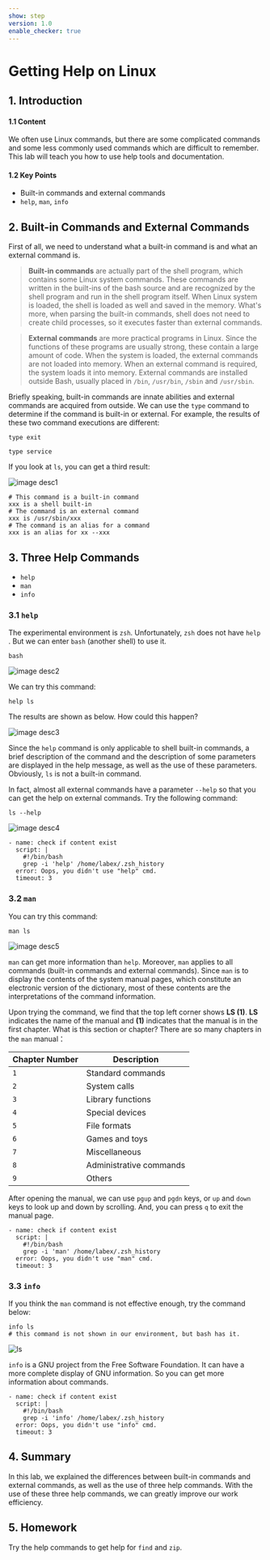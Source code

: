 ```yaml
---
show: step
version: 1.0
enable_checker: true
---
```

# Getting Help on Linux

## 1. Introduction

#### 1.1 Content

We often use Linux commands, but there are some complicated commands and some less commonly used commands which are difficult to remember. This lab will teach you how to use help tools and documentation.

#### 1.2 Key Points

- Built-in commands and external commands
- `help`, `man`, `info`

## 2. Built-in Commands and External Commands

First of all, we need to understand what a built-in command is and what an external command is. 

> **Built-in commands** are actually part of the shell program, which contains some Linux system commands. These commands are written in the built-ins of the bash source and are recognized by the shell program and run in the shell program itself. When Linux system is loaded, the shell is loaded as well and saved in the memory. What's more, when parsing the built-in commands, shell does not need to create child processes, so it executes faster than external commands. 

> **External commands** are more practical programs in Linux. Since the functions of these programs are usually strong, these contain a large amount of code. When the system is loaded, the external commands are not loaded into memory. When an external command is required, the system loads it into memory. External commands are installed outside Bash, usually placed in `/bin`, `/usr/bin`, `/sbin` and `/usr/sbin`.

Briefly speaking, built-in commands are innate abilities and external commands are acquired from outside. We can use the `type` command to determine if the command is built-in or external. For example, the results of these two command executions are different:

```
type exit

type service
```

If you look at `ls`, you can get a third result:

![image desc1](https://labex.io/upload/A/R/V/FoDpHNeDe6Z3.jpeg)


```
# This command is a built-in command
xxx is a shell built-in
# The command is an external command
xxx is /usr/sbin/xxx
# The command is an alias for a command
xxx is an alias for xx --xxx
```

## 3. Three Help Commands
- `help`
- `man`
- `info`
### 3.1 `help`

The experimental environment is `zsh`. Unfortunately, `zsh` does not have `help` . But we can enter `bash` (another shell) to use it.

```
bash
```

![image desc2](https://labex.io/upload/L/N/E/qzUfkKokwBJY.jpeg)

We can try this command:


```
help ls
```

The results are shown as below. How could this happen?

![image desc3](https://labex.io/upload/O/H/B/NKJfF5Je0XuW.jpeg)

Since the `help` command is only applicable to shell built-in commands, a brief description of the command and the description of some parameters are displayed in the help message, as well as the use of these parameters. Obviously, `ls` is not a built-in command.

In fact, almost all external commands have a parameter `--help` so that you can get the help on external commands. Try the following command:

```
ls --help
```

![image desc4](https://labex.io/upload/M/J/C/nLSKJ01MzQbf.jpeg)

```checker
- name: check if content exist
  script: |
    #!/bin/bash
    grep -i 'help' /home/labex/.zsh_history
  error: Oops, you didn't use "help" cmd.
  timeout: 3
```
### 3.2 `man`

You can try this command:

```
man ls
```

![image desc5](https://labex.io/upload/E/H/I/05pDKeJ7eW0I.jpeg)

`man` can get more information than `help`. Moreover, `man` applies to all commands (built-in commands and external commands). Since `man` is to display the contents of the system manual pages, which constitute an electronic version of the dictionary, most of these contents are the interpretations of the command information.

Upon trying the command, we find that the top left corner shows **LS (1)**. **LS** indicates the name of the manual and **(1)** indicates that the manual is in the first chapter. What is this section or chapter? There are so many chapters in the `man` manual：

| Chapter Number | Description             |
| -------------- | ----------------------- |
| `1`            | Standard commands       |
| `2`            | System calls            |
| `3`            | Library functions       |
| `4`            | Special devices         |
| `5`            | File formats            |
| `6`            | Games and toys          |
| `7`            | Miscellaneous           |
| `8`            | Administrative commands |
| `9`            | Others                  |

After opening the manual, we can use `pgup` and `pgdn` keys, or `up` and `down` keys to look up and down by scrolling. And, you can press `q` to exit the manual page.

```checker
- name: check if content exist
  script: |
    #!/bin/bash
    grep -i 'man' /home/labex/.zsh_history
  error: Oops, you didn't use "man" cmd.
  timeout: 3
```
### 3.3 `info`

If you think the `man` command is not effective enough, try the command below:

```
info ls
# this command is not shown in our environment, but bash has it.
```
![ls](https://labex.io/upload/T/S/I/crLJx0tIykr4.png)

`info` is a GNU project from the Free Software Foundation. It can have a more complete display of GNU information. So you can get more information about commands.

```checker
- name: check if content exist
  script: |
    #!/bin/bash
    grep -i 'info' /home/labex/.zsh_history
  error: Oops, you didn't use "info" cmd.
  timeout: 3
```
## 4. Summary

In this lab, we explained the differences between built-in commands and external commands, as well as the use of three help commands. With the use of these three help commands, we can greatly improve our work efficiency.

## 5. Homework

Try the help commands to get help for `find` and `zip`.
